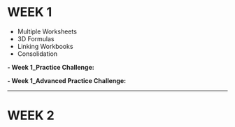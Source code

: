 # WEEK 1
- Multiple Worksheets
- 3D Formulas
- Linking Workbooks
- Consolidation
  
**- Week 1_Practice Challenge:**

**- Week 1_Advanced Practice Challenge:**

---

# WEEK 2




